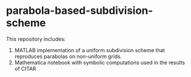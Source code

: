 # parabola-based-subdivision-scheme
This repository includes:
1. MATLAB implementation of a uniform subdivision scheme that reproduces parabolas on non-uniform grids.
2. Mathematica notebook with symbolic computations used in the results of CITAR
